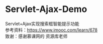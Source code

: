 # Servlet-Ajax-Demo
Servlet+Ajax实现搜索框智能提示功能  
参考资料：https://www.imooc.com/learn/678  
致谢：感谢慕课网的 资源库老师
